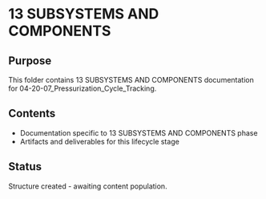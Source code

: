 # 13 SUBSYSTEMS AND COMPONENTS

## Purpose
This folder contains 13 SUBSYSTEMS AND COMPONENTS documentation for 04-20-07_Pressurization_Cycle_Tracking.

## Contents
- Documentation specific to 13 SUBSYSTEMS AND COMPONENTS phase
- Artifacts and deliverables for this lifecycle stage

## Status
Structure created - awaiting content population.
